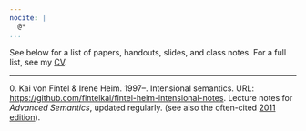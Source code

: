 ```yaml
---
nocite: |
  @*
...
```


See below for a list of papers, handouts, slides, and class notes. For a full list, see my [CV](https://mit.edu/fintel/cv.pdf).

-----

0\. Kai von Fintel & Irene Heim. 1997–. Intensional semantics. URL: <https://github.com/fintelkai/fintel-heim-intensional-notes>. Lecture notes for *Advanced Semantics*, updated regularly. (see also the often-cited [2011 edition](https://github.com/fintelkai/fintel-heim-intensional-notes/blob/master/fintel-heim-2011-intensional.pdf)).